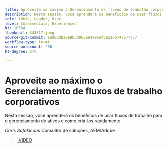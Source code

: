 ```yaml
---
title: Aproveite ao máximo o Gerenciamento de fluxos de trabalho corporativos
description: Nesta sessão, você aprenderá os benefícios de usar fluxos de trabalho para o gerenciamento de ativos e como criá-los rapidamente.
role: Admin, Leader, User
level: Intermediate, Experienced
kt: 10564
thumbnail: 343817.jpeg
source-git-commit: edd0bdb28a9b3d065a64a95af6a216b747577c77
workflow-type: tm+mt
source-wordcount: '66'
ht-degree: 27%

---
```


# Aproveite ao máximo o Gerenciamento de fluxos de trabalho corporativos

Nesta sessão, você aprenderá os benefícios de usar fluxos de trabalho para o gerenciamento de ativos e como criá-los rapidamente.

*Chris Sofokleous* Consultor de soluções, AEM/Adobe

>[!VIDEO](https://video.tv.adobe.com/v/343817/?quality=12&learn=on)
